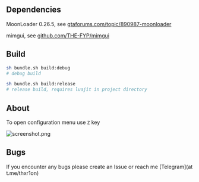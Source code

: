 ## Dependencies

MoonLoader 0.26.5, see [gtaforums.com/topic/890987-moonloader](https://gtaforums.com/topic/890987-moonloader/)

mimgui, see [github.com/THE-FYP/mimgui](https://github.com/THE-FYP/mimgui)

## Build

```sh
sh bundle.sh build:debug
# debug build

sh bundle.sh build:release
# release build, requires luajit in project directory
```

## About

To open configuration menu use `Z` key

![screenshot.png](https://i.imgur.com/1rX5H8q.png)

## Bugs

If you encounter any bugs please create an Issue or reach me [Telegram](at t.me/thxr1on)
